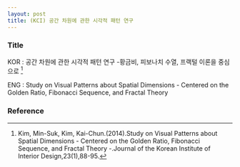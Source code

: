 ```yaml
---
layout: post
title: (KCI) 공간 차원에 관한 시각적 패턴 연구
---
```


### Title
KOR : 공간 차원에 관한 시각적 패턴 연구 -황금비, 피보나치 수열, 프랙털 이론을 중심으로 [^1]

ENG : Study on Visual Patterns about Spatial Dimensions - Centered on the Golden Ratio, Fibonacci Sequence, and Fractal Theory


### 



### Reference
[^1]: Kim, Min-Suk, Kim, Kai-Chun.(2014).Study on Visual Patterns about Spatial Dimensions - Centered on the Golden Ratio, Fibonacci Sequence, and Fractal Theory -.Journal of the Korean Institute of Interior Design,23(1),88-95.
